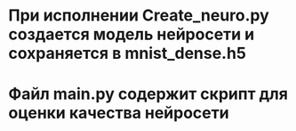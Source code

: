 # При исполнении Create_neuro.py создается модель нейросети и сохраняется в mnist_dense.h5 
# Файл main.py содержит скрипт для оценки качества нейросети
